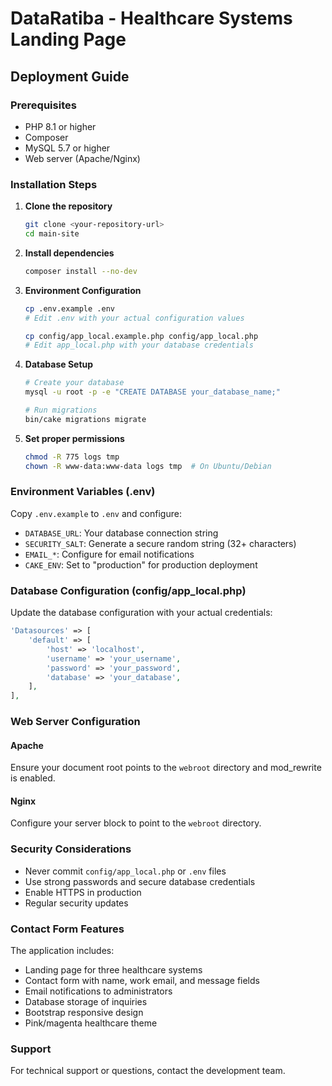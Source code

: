 # DataRatiba - Healthcare Systems Landing Page

## Deployment Guide

### Prerequisites
- PHP 8.1 or higher
- Composer
- MySQL 5.7 or higher
- Web server (Apache/Nginx)

### Installation Steps

1. **Clone the repository**
   ```bash
   git clone <your-repository-url>
   cd main-site
   ```

2. **Install dependencies**
   ```bash
   composer install --no-dev
   ```

3. **Environment Configuration**
   ```bash
   cp .env.example .env
   # Edit .env with your actual configuration values
   
   cp config/app_local.example.php config/app_local.php
   # Edit app_local.php with your database credentials
   ```

4. **Database Setup**
   ```bash
   # Create your database
   mysql -u root -p -e "CREATE DATABASE your_database_name;"
   
   # Run migrations
   bin/cake migrations migrate
   ```

5. **Set proper permissions**
   ```bash
   chmod -R 775 logs tmp
   chown -R www-data:www-data logs tmp  # On Ubuntu/Debian
   ```

### Environment Variables (.env)

Copy `.env.example` to `.env` and configure:

- `DATABASE_URL`: Your database connection string
- `SECURITY_SALT`: Generate a secure random string (32+ characters)
- `EMAIL_*`: Configure for email notifications
- `CAKE_ENV`: Set to "production" for production deployment

### Database Configuration (config/app_local.php)

Update the database configuration with your actual credentials:
```php
'Datasources' => [
    'default' => [
        'host' => 'localhost',
        'username' => 'your_username',
        'password' => 'your_password',
        'database' => 'your_database',
    ],
],
```

### Web Server Configuration

#### Apache
Ensure your document root points to the `webroot` directory and mod_rewrite is enabled.

#### Nginx
Configure your server block to point to the `webroot` directory.

### Security Considerations

- Never commit `config/app_local.php` or `.env` files
- Use strong passwords and secure database credentials
- Enable HTTPS in production
- Regular security updates

### Contact Form Features

The application includes:
- Landing page for three healthcare systems
- Contact form with name, work email, and message fields
- Email notifications to administrators
- Database storage of inquiries
- Bootstrap responsive design
- Pink/magenta healthcare theme

### Support

For technical support or questions, contact the development team.